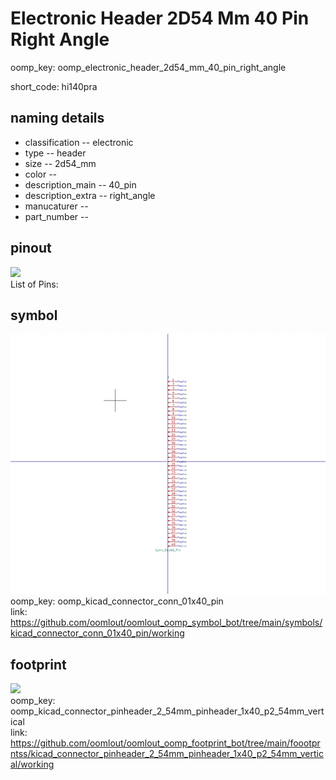 # Electronic Header 2D54 Mm 40 Pin Right Angle
oomp_key: oomp_electronic_header_2d54_mm_40_pin_right_angle  

short_code: hi140pra
## naming details
* classification -- electronic
* type -- header
* size -- 2d54_mm
* color -- 
* description_main -- 40_pin
* description_extra -- right_angle
* manucaturer -- 
* part_number -- 
## pinout
![](working_pinout_600.png)  
List of Pins:

## symbol

![](symbol/0/working/working_600.png)  
oomp_key: oomp_kicad_connector_conn_01x40_pin  
link: https://github.com/oomlout/oomlout_oomp_symbol_bot/tree/main/symbols/kicad_connector_conn_01x40_pin/working  


## footprint

![](footprint/0/working/working_600.png)  
oomp_key: oomp_kicad_connector_pinheader_2_54mm_pinheader_1x40_p2_54mm_vertical  
link: https://github.com/oomlout/oomlout_oomp_footprint_bot/tree/main/foootprntss/kicad_connector_pinheader_2_54mm_pinheader_1x40_p2_54mm_vertical/working  
